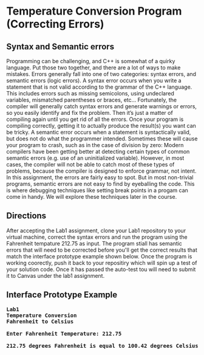 # Temperature Conversion Program (Correcting Errors)

## Syntax and Semantic errors

Programming can be challenging, and C++ is somewhat of a quirky language. Put those two together, and there are a lot of ways to make mistakes. Errors generally fall into one of two categories: syntax errors, and semantic errors (logic errors).
A syntax error occurs when you write a statement that is not valid according to the grammar of the C++ language. This includes errors such as missing semicolons, using undeclared variables, mismatched parentheses or braces, etc…
Fortunately, the compiler will generally catch syntax errors and generate warnings or errors, so you easily identify and fix the problem. Then it’s just a matter of compiling again until you get rid of all the errors.
Once your program is compiling correctly, getting it to actually produce the result(s) you want can be tricky. A semantic error occurs when a statement is syntactically valid, but does not do what the programmer intended.
Sometimes these will cause your program to crash, such as in the case of division by zero:
Modern compilers have been getting better at detecting certain types of common semantic errors (e.g. use of an uninitialized variable). However, in most cases, the compiler will not be able to catch most of these types of problems, because the compiler is designed to enforce grammar, not intent.
In this assignment, the errors are fairly easy to spot. But in most non-trivial programs, semantic errors are not easy to find by eyeballing the code. This is where debugging techniques like setting break points in a progam can come in handy.
We will explore these techniques later in the course.

## Directions
After accepting the Lab1 assignment, clone your Lab1 repository to your virtual machine, correct the syntax errors and run the program using the Fahrenheit tempature 212.75 as input. The program stiall has semantic errors that will need to be corrected before you'll get the correct results that match the interface prototype example shown below. Once the program is working coorectly, push it back to your repositiry which will spin up a test of your solution code. Once it has passed the auto-test tou will need to submit it to Canvas under the lab1 assignment.

## Interface Prototype Example

<pre><b>Lab1
Temperature Conversion
Fahrenheit to Celsius

Enter Fahrenheit Temperature: 212.75

212.75 degrees Fahrenheit is equal to 100.42 degrees Celsius!</b></pre>
  




